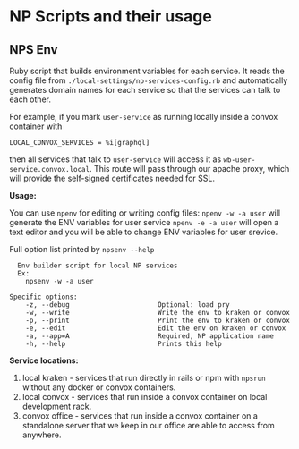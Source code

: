 
# NP Scripts and their usage

## NPS Env

Ruby script that builds environment variables for each service. It reads the config file from `./local-settings/np-services-config.rb` and automatically generates domain names for each service so that the services can talk to each other. 

For example, if you mark `user-service` as running locally inside a convox container with 
```
LOCAL_CONVOX_SERVICES = %i[graphql]
```
then all services that talk to `user-service` will access it as `wb-user-service.convox.local`. This route will pass through our apache proxy, which will provide the self-signed certificates needed for SSL.

**Usage:**

You can use `npenv` for editing or writing config files:
`npenv -w -a user` will generate the ENV variables for user service
`npenv -e -a user` will open a text editor and you will be able to change ENV variables for user srevice.


Full option list printed by `npsenv --help`
```
  Env builder script for local NP services
  Ex:
    npsenv -w -a user

Specific options:
    -z, --debug                      Optional: load pry
    -w, --write                      Write the env to kraken or convox
    -p, --print                      Print the env to kraken or convox
    -e, --edit                       Edit the env on kraken or convox
    -a, --app=A                      Required, NP application name
    -h, --help                       Prints this help
```

**Service locations:**
1. local kraken - services that run directly in rails or npm with `npsrun` without any docker or convox containers.
2. local convox - services that run inside a convox container on local development rack.
3. convox office - services that run inside a convox container on a standalone server that we keep in our office are able to access from anywhere.



 